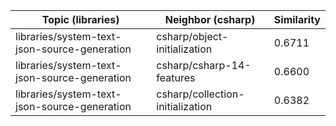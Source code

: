 | Topic (libraries) | Neighbor (csharp) | Similarity |
|-------------|-------------------|------------|
| libraries/system-text-json-source-generation | csharp/object-initialization | 0.6711 |
| libraries/system-text-json-source-generation | csharp/csharp-14-features | 0.6600 |
| libraries/system-text-json-source-generation | csharp/collection-initialization | 0.6382 |
